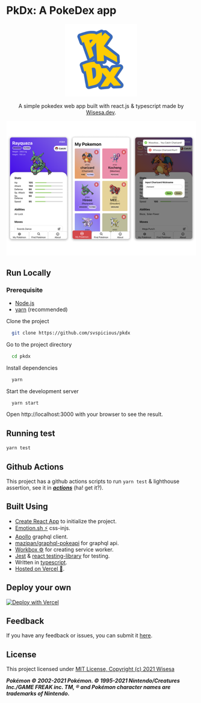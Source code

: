 # PkDx: A PokeDex app

<p align="center">
  <img src="public/android-chrome-192x192.png" alt='PKDX'>
</p>

<p align='center'>
A simple pokedex web app built with react.js & typescript made by <a href='https://wisesa.dev'>Wisesa.dev</a>.
</p>

<p align="center">
  <img src="preview.png" alt='PKDX'>
</p>

## Run Locally

### Prerequisite

- [Node.js](https://nodejs.org/)
- [yarn](https://yarnpkg.com/getting-started/install) (recommended)

Clone the project

```bash
  git clone https://github.com/svspicious/pkdx
```

Go to the project directory

```bash
  cd pkdx
```

Install dependencies

```bash
  yarn
```

Start the development server

```bash
  yarn start
```

Open http://localhost:3000 with your browser to see the result.

## Running test

```bash
yarn test
```

## Github Actions

This project has a github actions scripts to run `yarn test` & lighthouse assertion, see it in [**_actions_**](https://github.com/svspicious/pkdx/actions) (ha! get it?).

## Built Using

- [Create React App](https://create-react-app.dev/) to initialize the project.
- [Emotion.sh ⚡](https://emotion.sh/) css-injs.
- [Apollo](https://www.apollographql.com/docs/react/get-started/) graphql client.
- [mazipan/graphql-pokeapi](https://github.com/mazipan/graphql-pokeapi) for graphql api.
- [Workbox ⚙️](https://developers.google.com/web/tools/workbox/modules/workbox-strategies) for creating service worker.
- [Jest](https://jestjs.io/) & [react testing-library](https://testing-library.com/) for testing.
- Written in [typescript](https://typescriptlang.org).
- [Hosted on Vercel 🚀](https://vercel.com/).

## Deploy your own

[![Deploy with Vercel](https://vercel.com/button)](https://vercel.com/new/clone?repository-url=https%3A%2F%2Fgithub.com%2Fsvspicious%2Fpkdx)

## Feedback

If you have any feedback or issues, you can submit it [here](https://github.com/svspicious/pkdx/issues).

## License

This project licensed under [MIT License, Copyright (c) 2021 Wisesa](./LICENSE)

**_Pokémon © 2002-2021 Pokémon. © 1995-2021 Nintendo/Creatures Inc./GAME FREAK inc. TM, ® and Pokémon character names are trademarks of Nintendo._**
